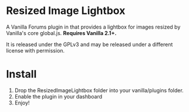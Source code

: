 Resized Image Lightbox
======================
A Vanilla Forums plugin in that provides a lightbox for images resized by Vanilla's core global.js. **Requires Vanilla 2.1+.**

It is released under the GPLv3 and may be released under a different license with permission.

Install
=======
1.	Drop the ResizedImageLightbox folder into your vanilla/plugins folder.
2.	Enable the plugin in your dashboard
3.	Enjoy!